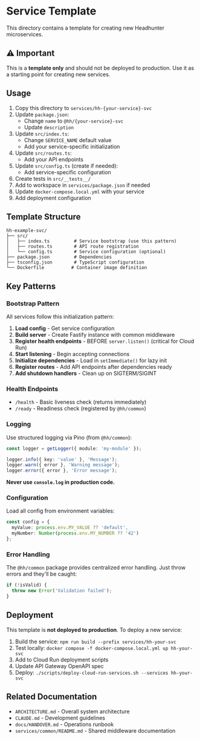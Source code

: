 # Service Template

This directory contains a template for creating new Headhunter microservices.

## ⚠️ Important

This is a **template only** and should not be deployed to production. Use it as a starting point for creating new services.

## Usage

1. Copy this directory to `services/hh-{your-service}-svc`
2. Update `package.json`:
   - Change `name` to `@hh/{your-service}-svc`
   - Update `description`
3. Update `src/index.ts`:
   - Change `SERVICE_NAME` default value
   - Add your service-specific initialization
4. Update `src/routes.ts`:
   - Add your API endpoints
5. Update `src/config.ts` (create if needed):
   - Add service-specific configuration
6. Create tests in `src/__tests__/`
7. Add to workspace in `services/package.json` if needed
8. Update `docker-compose.local.yml` with your service
9. Add deployment configuration

## Template Structure

```
hh-example-svc/
├── src/
│   ├── index.ts         # Service bootstrap (use this pattern)
│   ├── routes.ts        # API route registration
│   └── config.ts        # Service configuration (optional)
├── package.json         # Dependencies
├── tsconfig.json        # TypeScript configuration
└── Dockerfile          # Container image definition
```

## Key Patterns

### Bootstrap Pattern

All services follow this initialization pattern:

1. **Load config** - Get service configuration
2. **Build server** - Create Fastify instance with common middleware
3. **Register health endpoints** - BEFORE `server.listen()` (critical for Cloud Run)
4. **Start listening** - Begin accepting connections
5. **Initialize dependencies** - Load in `setImmediate()` for lazy init
6. **Register routes** - Add API endpoints after dependencies ready
7. **Add shutdown handlers** - Clean up on SIGTERM/SIGINT

### Health Endpoints

- `/health` - Basic liveness check (returns immediately)
- `/ready` - Readiness check (registered by `@hh/common`)

### Logging

Use structured logging via Pino (from `@hh/common`):

```typescript
const logger = getLogger({ module: 'my-module' });

logger.info({ key: 'value' }, 'Message');
logger.warn({ error }, 'Warning message');
logger.error({ error }, 'Error message');
```

**Never use `console.log` in production code.**

### Configuration

Load all config from environment variables:

```typescript
const config = {
  myValue: process.env.MY_VALUE ?? 'default',
  myNumber: Number(process.env.MY_NUMBER ?? '42')
};
```

### Error Handling

The `@hh/common` package provides centralized error handling. Just throw errors and they'll be caught:

```typescript
if (!isValid) {
  throw new Error('Validation failed');
}
```

## Deployment

This template is **not deployed to production**. To deploy a new service:

1. Build the service: `npm run build --prefix services/hh-your-svc`
2. Test locally: `docker compose -f docker-compose.local.yml up hh-your-svc`
3. Add to Cloud Run deployment scripts
4. Update API Gateway OpenAPI spec
5. Deploy: `./scripts/deploy-cloud-run-services.sh --services hh-your-svc`

## Related Documentation

- `ARCHITECTURE.md` - Overall system architecture
- `CLAUDE.md` - Development guidelines
- `docs/HANDOVER.md` - Operations runbook
- `services/common/README.md` - Shared middleware documentation
